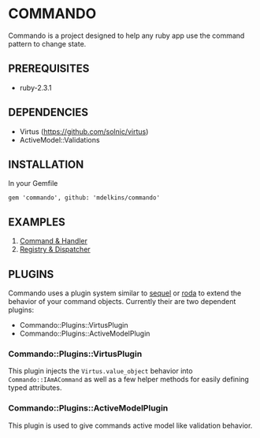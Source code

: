 # COMMANDO

Commando is a project designed to help any ruby app use the command pattern to
change state.

## PREREQUISITES
* ruby-2.3.1

## DEPENDENCIES
* Virtus (https://github.com/solnic/virtus)
* ActiveModel::Validations

## INSTALLATION

In your Gemfile

```
gem 'commando', github: 'mdelkins/commando'
```

## EXAMPLES

1. [Command & Handler](./examples/command_and_handler.md)
2. [Registry & Dispatcher](./examples/command_registry_and_dispatcher.md)

## PLUGINS

Commando uses a plugin system similar to
[sequel](https://github.com/jeremyevans/sequel) or
[roda](https://github.com/jeremyevans/roda) to extend the behavior of your
command objects.  Currently their are two dependent plugins:

* Commando::Plugins::VirtusPlugin
* Commando::Plugins::ActiveModelPlugin

### Commando::Plugins::VirtusPlugin

This plugin injects the `Virtus.value_object` behavior into
`Commando::IAmACommand` as well as a few helper methods for easily defining
typed attributes.

### Commando::Plugins::ActiveModelPlugin

This plugin is used to give commands active model like validation behavior.
